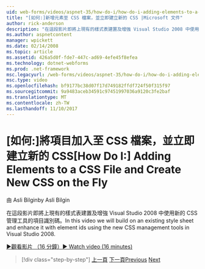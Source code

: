 ```yaml
---
uid: web-forms/videos/aspnet-35/how-do-i/how-do-i-adding-elements-to-a-css-file-and-create-new-css-on-the-fly
title: "[如何:]新增元素至 CSS 檔案，並立即建立新的 CSS |Microsoft 文件"
author: rick-anderson
description: "在這段影片即將上現有的樣式表建置及增強 Visual Studio 2008 中使用新的 CSS 管理工具的項目識別碼。"
ms.author: aspnetcontent
manager: wpickett
ms.date: 02/14/2008
ms.topic: article
ms.assetid: 426a5d0f-fde7-447c-ad69-4efe45f8efea
ms.technology: dotnet-webforms
ms.prod: .net-framework
msc.legacyurl: /web-forms/videos/aspnet-35/how-do-i/how-do-i-adding-elements-to-a-css-file-and-create-new-css-on-the-fly
msc.type: video
ms.openlocfilehash: bf9177bc38d07f17d749182ffdf724f50f315f97
ms.sourcegitcommit: 9a9483aceb34591c97451997036a9120c3fe2baf
ms.translationtype: MT
ms.contentlocale: zh-TW
ms.lasthandoff: 11/10/2017
---
```

<a name="how-do-i-adding-elements-to-a-css-file-and-create-new-css-on-the-fly"></a><span data-ttu-id="3f8de-103">[如何:]將項目加入至 CSS 檔案，並立即建立新的 CSS</span><span class="sxs-lookup"><span data-stu-id="3f8de-103">[How Do I:] Adding Elements to a CSS File and Create New CSS on the Fly</span></span>
====================
<span data-ttu-id="3f8de-104">由 Asli Bilgin</span><span class="sxs-lookup"><span data-stu-id="3f8de-104">by Asli Bilgin</span></span>

<span data-ttu-id="3f8de-105">在這段影片即將上現有的樣式表建置及增強 Visual Studio 2008 中使用新的 CSS 管理工具的項目識別碼。</span><span class="sxs-lookup"><span data-stu-id="3f8de-105">In this video we will build on an existing style sheet and enhance it with element ids using the new CSS management tools in Visual Studio 2008.</span></span>

[<span data-ttu-id="3f8de-106">&#9654;觀看影片 （16 分鐘）</span><span class="sxs-lookup"><span data-stu-id="3f8de-106">&#9654; Watch video (16 minutes)</span></span>](https://channel9.msdn.com/Blogs/ASP-NET-Site-Videos/how-do-i-adding-elements-to-a-css-file-and-create-new-css-on-the-fly)

>[!div class="step-by-step"]
<span data-ttu-id="3f8de-107">[上一頁](how-do-i-working-with-visual-studio-2008-net-framework.md)
[下一頁](how-do-i-advance-cascading-style-sheet-features-and-management.md)</span><span class="sxs-lookup"><span data-stu-id="3f8de-107">[Previous](how-do-i-working-with-visual-studio-2008-net-framework.md)
[Next](how-do-i-advance-cascading-style-sheet-features-and-management.md)</span></span>
